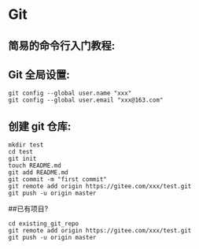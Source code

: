 # Git

## 简易的命令行入门教程:

## Git 全局设置:

    git config --global user.name "xxx"
    git config --global user.email "xxx@163.com"

## 创建 git 仓库:

    mkdir test
    cd test
    git init
    touch README.md
    git add README.md
    git commit -m "first commit"
    git remote add origin https://gitee.com/xxx/test.git
    git push -u origin master

##已有项目?

    cd existing_git_repo
    git remote add origin https://gitee.com/xxx/test.git
    git push -u origin master
